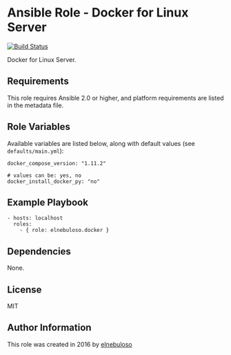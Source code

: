 # Ansible Role - Docker for Linux Server

[![Build Status](https://travis-ci.org/elnebuloso/ansible-role-docker.svg?branch=master)](https://travis-ci.org/elnebuloso/ansible-role-docker)

Docker for Linux Server.

## Requirements

This role requires Ansible 2.0 or higher, and platform requirements are listed in the metadata file.

## Role Variables

Available variables are listed below, along with default values (see `defaults/main.yml`):

```
docker_compose_version: "1.11.2"

# values can be: yes, no
docker_install_docker_py: "no"
```

## Example Playbook

```
- hosts: localhost
  roles:
    - { role: elnebuloso.docker }
```

## Dependencies

None.

##  License

MIT

##  Author Information

This role was created in 2016 by [elnebuloso](https://github.com/elnebuloso/)